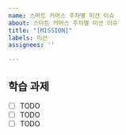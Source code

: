 ```yaml
---
name: 스마트 커머스 주차별 미션 이슈
about: 스마트 커머스 주차별 미션 이슈
title: "[MISSION]"
labels: 미션
assignees: ''

---
```


## 학습 과제
- [ ] TODO
- [ ] TODO
- [ ] TODO
